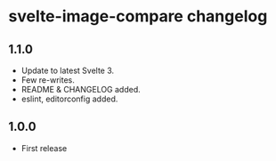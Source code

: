 # svelte-image-compare changelog

## 1.1.0
* Update to latest Svelte 3.
* Few re-writes.
* README & CHANGELOG added.
* eslint, editorconfig added.

## 1.0.0

* First release
